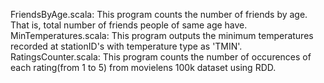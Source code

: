FriendsByAge.scala: This program counts the number of friends by age. That is, total number of friends people of same age have.
MinTemperatures.scala: This program outputs the minimum temperatures recorded at stationID's with temperature type as 'TMIN'.
RatingsCounter.scala: This program counts the number of occurences of each rating(from 1 to 5) from movielens 100k dataset using RDD.


